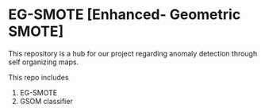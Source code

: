 # EG-SMOTE [Enhanced- Geometric SMOTE]
This repository is a hub for our project regarding anomaly detection through self organizing maps.

This repo includes
1. EG-SMOTE
2. GSOM classifier
